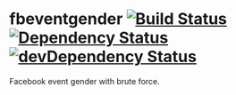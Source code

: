 # fbeventgender [![Build Status](https://travis-ci.org/deadkff01/fbeventgender.svg?branch=master)](https://travis-ci.org/deadkff01/fbeventgender) [![Dependency Status](https://david-dm.org/deadkff01/fbeventgender.svg)](https://david-dm.org/deadkff01/fbeventgender) [![devDependency Status](https://david-dm.org/deadkff01/fbeventgender/dev-status.svg)](https://david-dm.org/deadkff01/fbeventgender#info=devDependencies)
Facebook event gender with brute force.
